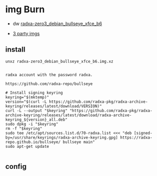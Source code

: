 # img Burn


* dw [radxa-zero3_debian_bullseye_xfce_b6](https://objects.githubusercontent.com/github-production-release-asset-2e65be/669063864/ac470f75-272a-490c-9275-5d4818ea5180?X-Amz-Algorithm=AWS4-HMAC-SHA256&X-Amz-Credential=releaseassetproduction%2F20250629%2Fus-east-1%2Fs3%2Faws4_request&X-Amz-Date=20250629T052901Z&X-Amz-Expires=1800&X-Amz-Signature=064760663c18664feb3ed6db9a1e184c8fce48a37bf989ba4ce3670b2e609b98&X-Amz-SignedHeaders=host&response-content-disposition=attachment%3B%20filename%3Dradxa-zero3_debian_bullseye_xfce_b6.img.xz&response-content-type=application%2Foctet-stream)

* [3 party imgs](https://docs.radxa.com/en/zero/zero3/getting-started/download#third-party-images)

## install 

```
unxz radxa-zero3_debian_bullseye_xfce_b6.img.xz


radxa account with the password radxa.

```

```
https://github.com/radxa-repo/bullseye

# Install signing keyring
keyring="$(mktemp)"
version="$(curl -L https://github.com/radxa-pkg/radxa-archive-keyring/releases/latest/download/VERSION)"
curl -L --output "$keyring" "https://github.com/radxa-pkg/radxa-archive-keyring/releases/latest/download/radxa-archive-keyring_${version}_all.deb"
sudo dpkg -i "$keyring"
rm -f "$keyring"
sudo tee /etc/apt/sources.list.d/70-radxa.list <<< "deb [signed-by=/usr/share/keyrings/radxa-archive-keyring.gpg] https://radxa-repo.github.io/bullseye/ bullseye main"
sudo apt-get update


```


## config

```


```